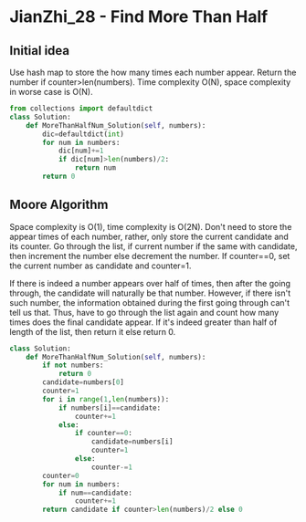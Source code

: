 # JianZhi_28 - Find More Than Half

## Initial idea
Use hash map to store the how many times each number appear. Return the number if counter>len(numbers). Time complexity O(N), space complexity in worse case is O(N).

```python
from collections import defaultdict
class Solution:
    def MoreThanHalfNum_Solution(self, numbers):
        dic=defaultdict(int)
        for num in numbers:
            dic[num]+=1
            if dic[num]>len(numbers)/2:
                return num
        return 0
```

## Moore Algorithm
Space complexity is O(1), time complexity is O(2N). Don't need to store the appear times of each number, rather, only store the current candidate and its counter. Go through the list, if current number if the same with candidate, then increment the number else decrement the number. If counter==0, set the current number as candidate and counter=1. 

If there is indeed a number appears over half of times, then after the going through, the candidate will naturally be that number. However, if there isn't such number, the information obtained during the first going through can't tell us that. Thus, have to go through the list again and count how many times does the final candidate appear. If it's indeed greater than half of length of the list, then return it else return 0.

```python
class Solution:
    def MoreThanHalfNum_Solution(self, numbers):
        if not numbers:
            return 0
        candidate=numbers[0]
        counter=1
        for i in range(1,len(numbers)):
            if numbers[i]==candidate:
                counter+=1
            else:
                if counter==0:
                    candidate=numbers[i]
                    counter=1
                else:
                    counter-=1
        counter=0
        for num in numbers:
            if num==candidate:
                counter+=1
        return candidate if counter>len(numbers)/2 else 0
```